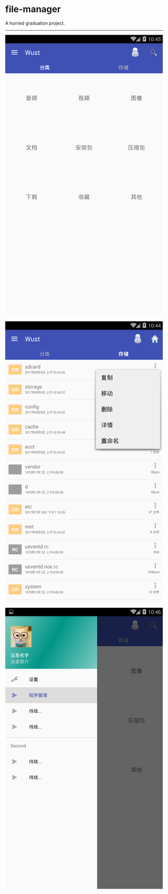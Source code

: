 # file-manager
A hurried graduation project.  

<hr/>

![home1.png](./assets/home1.png)

![home1.png](./assets/home2.png)

![home1.png](./assets/side.png)

